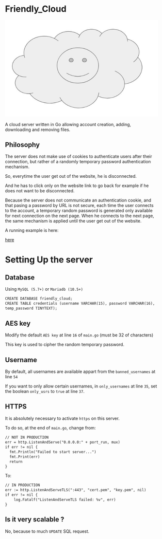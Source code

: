 # Friendly_Cloud

![logo.jpg](static/logo.jpg)

A cloud server written in Go allowing account creation, adding, downloading and removing files.

## Philosophy

The server does not make use of cookies to authenticate users after their connection, but rather of a randomly temporary password authentication mechanism. 

So, everytime the user get out of the website, he is disconnected.

And he has to click only on the website link to go back for example if he does not want to be disconnected.

Because the server does not communicate an authentication cookie, and that pasing a password by URL is not secure, each time the user connects to the account, a temporary random password is generated only available for next connection on the next page. When he connects to the next page, the same mechanism is applied until the user get out of the website. 

A running example is here:

<a href="https://nuagesympa.xyz/">here</a>

# Setting Up the server

## Database

Using `MySQL (5.7+)` or `Mariadb (10.5+)`

```
CREATE DATABASE friendly_cloud;
CREATE TABLE credentials (username VARCHAR(15), password VARCHAR(16), temp_password TINYTEXT);
```

## AES key

Modify the default `AES key` at line `16` of `main.go` (must be 32 of characters)

This key is used to cipher the random temporary password.

## Username

By default, all usernames are available appart from the `banned_usernames` at line `54`

If you want to only allow certain usernames, in `only_usernames` at line `35`, set the boolean `only_usrs` to `true` at line `37`.

## HTTPS

It is absolutely necessary to activate `https` on this server.

To do so, at the end of `main.go`, change from:

```
// NOT IN PRODUCTION
err = http.ListenAndServe("0.0.0.0:" + port_run, mux)
if err != nil {
  fmt.Println("Failed to start server...")
  fmt.Print(err)
  return
}
```

To:

```
// IN PRODUCTION
err := http.ListenAndServeTLS(":443", "cert.pem", "key.pem", nil)
if err != nil {
    log.Fatalf("ListenAndServeTLS failed: %v", err)
}
```

## Is it very scalable ?

No, because to much `UPDATE` SQL request.




